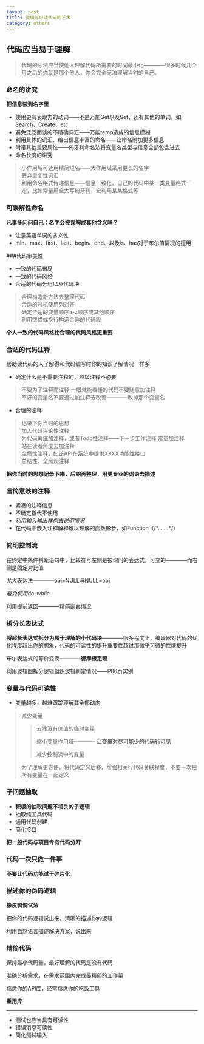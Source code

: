 ```yaml
---
layout: post
title: 读编写可读代码的艺术
category: others
---
```


## 代码应当易于理解

>代码的写法应当使他人理解代码所需要的时间最小化————很多时候几个月之后的你就是那个他人，你会完全无法理解当时的自己。

### 命名的讲究

**把信息装到名字里**

* 使用更有表现力的动词——不是万能Get以及Set，还有其他的单词，如Search、Create、etc
* 避免泛泛而谈的不精确词汇——万能temp造成的信息模糊
* 利用具体的词汇、给出信息丰富的命名——让命名附加更多信息
* 附带其他重要属性——匈牙利命名法将变量名类型与信息全部包含进去
* 命名长度的讲究

> 小作用域可选用精简短名——大作用域采用更长的名字      
> 丢弃重复性词汇                                 
> 利用命名格式传递信息——信息一致化，自己的代码中某一类变量格式一定，比如常量用全大写匈牙利，宏利用某某格式等               


### 可误解性命名

**凡事多问问自己：名字会被误解成其他含义吗？**

* 注意英语单词的多义性  
* min、max、first、last、begin、end、以及is、has对于布尔值情况的擅用

###代码审美性

* 一致的代码布局
* 一致的代码风格
* 合适的代码分组以及代码块

> 合理构造新方法去整理代码       
> 合适的时机使用列对齐      
> 确定合适的变量顺序a-z顺序或其他顺序      
> 利用空格或换行构造合适的代码段   

**个人一致的代码风格比合理的代码风格更重要** 

### 合适的代码注释

帮助读代码的人了解得和代码编写时你的知识了解情况一样多

* 确定什么是不需要注释的，垃圾注释不必要

> 不要为了注释而注释
> 一眼就能看懂的代码不要随意加注释     
> 不好的变量名不要通过加注释去改善————改掉那个变量名     

* 合理的注释

> 记录下你当时的思想      
> 加入代码评论性注释     
> 为代码瑕疵加注释，或者Todo性注释——下一步工作注释
> 常量加注释     
> 站在读者角度去加注释     
> 全局性注释，如该API在系统中提供XXXX功能性接口     
> 总结性、全局观注释

**把你当时的思想记录下来，后期再整理，用更专业的词语去描述**

### 言简意赅的注释

* 紧凑的注释信息     
* 不确定指代不使用     
* *利用输入输出样例去说明情况*    
* 在代码中嵌入注释解释难以理解的函数形参，如Function（/\*.......\*/）

### 简明控制流

在约定中条件判断语句中，比较符号左侧是被询问的表达式，可变的————而右侧是固定对比值

尤大表达法————obj=NULL与NULL=obj

*避免使用do-while*

利用提前返回————精简嵌套情况

### 拆分长表达式

**将超长表达式拆分为易于理解的小代码块**————很多程度上，编译器对代码的优化程度超出你的想象，代码的可读性的提升重要性超过那微乎可微的性能提升

布尔表达式的等价变换————**德摩根定理**

利用逻辑图拆分逻辑组织逻辑判定情况——P86页实例

### 变量与代码可读性

* 变量越多，越难跟踪理解其全部动向

> 减少变量   
> 
> > 去除没有价值的临时变量   
> > 
> > 缩小变量作用域———— **让变量对尽可能少的代码行可见**
> > 
> > 减少控制流中的变量
> 
> 为了理解更方便，将代码定义后移，增强相关行代码关联程度，不要一次把所有变量在一起定义

### 子问题抽取

* **积极的抽取问题不相关的子逻辑**
* 抽取纯工具代码  
* 通用代码创建  
* 简化接口  

**把一般代码与项目专有代码分开** 

### 代码一次只做一件事

**不要让代码功能过于碎片化**

### 描述你的伪码逻辑

**橡皮鸭调试法**

把你的代码逻辑说出来，清晰的描述你的逻辑

利用自然语言描述解决方案，说出来


### 精简代码

保持最小代码量，最好理解的代码是没有代码

准确分析需求，在需求范围内完成最精简的工作量

熟悉你的API库，经常熟悉你的吃饭工具

**重用库**

---

* 测试也应当具有可读性
* 错误消息可读性  
* 简化测试输入